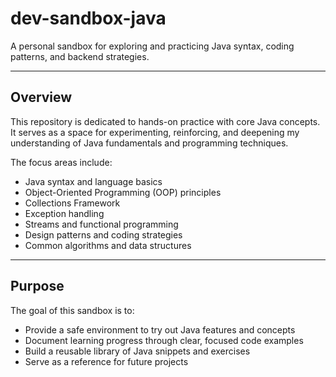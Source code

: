 # dev-sandbox-java

A personal sandbox for exploring and practicing Java syntax, coding patterns, and backend strategies.

---

## Overview

This repository is dedicated to hands-on practice with core Java concepts. It serves as a space for experimenting, reinforcing, and deepening my understanding of Java fundamentals and programming techniques.

The focus areas include:

- Java syntax and language basics
- Object-Oriented Programming (OOP) principles
- Collections Framework
- Exception handling
- Streams and functional programming
- Design patterns and coding strategies
- Common algorithms and data structures

---

## Purpose

The goal of this sandbox is to:

- Provide a safe environment to try out Java features and concepts
- Document learning progress through clear, focused code examples
- Build a reusable library of Java snippets and exercises
- Serve as a reference for future projects
